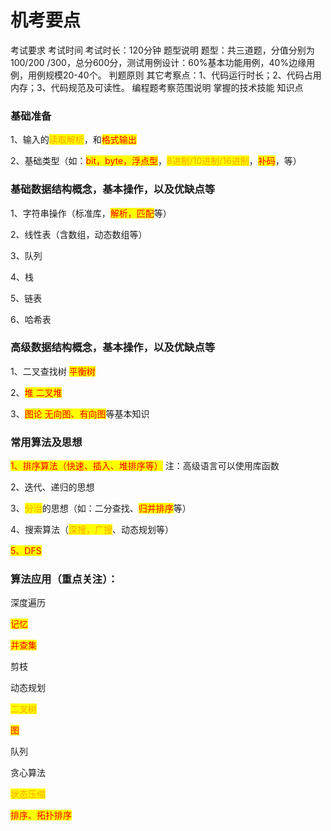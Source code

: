 # 机考要点

考试要求 考试时间 考试时长：120分钟 题型说明 题型：共三道题，分值分别为100/200 /300，总分600分，测试用例设计：60%基本功能用例，40%边缘用例，用例规模20-40个。 判题原则 其它考察点：1、代码运行时长；2、代码占用内存；3、代码规范及可读性。 编程题考察范围说明 掌握的技术技能 知识点

### 基础准备

1、输入的<mark style="color:orange;">读取解析</mark>，和<mark style="color:red;">格式输出</mark>

2、基础类型（如：<mark style="color:red;">bit，byte，浮点型</mark>，<mark style="color:orange;">8进制/10进制/16进制</mark>，<mark style="color:red;">补码</mark>，等）

### 基础数据结构概念，基本操作，以及优缺点等

&#x20;1、字符串操作（标准库，<mark style="color:red;">解析，匹配</mark>等）

2、线性表（含数组，动态数组等）

3、队列

4、栈

5、链表&#x20;

6、哈希表

### 高级数据结构概念，基本操作，以及优缺点等

&#x20;1、二叉查找树    <mark style="color:red;">平衡树</mark>

2、<mark style="color:red;">堆   二叉堆</mark>

3、<mark style="color:red;">图论 无向图、有向图</mark>等基本知识

### 常用算法及思想&#x20;

<mark style="color:red;">1、排序算法（快速、插入、堆排序等）</mark> 注：高级语言可以使用库函数

2、迭代、递归的思想&#x20;

3、<mark style="color:orange;">分治</mark>的思想（如：二分查找、<mark style="color:red;">归并排序</mark>等）

4、搜索算法（<mark style="color:orange;">深搜，广搜</mark>、动态规划等）

<mark style="color:red;">5、DFS</mark>

### 算法应用（重点关注）：

深度遍历

<mark style="color:red;">记忆</mark>

<mark style="color:red;">并查集</mark>

剪枝

动态规划

<mark style="color:orange;">二叉树</mark>

<mark style="color:red;">图</mark>

队列

贪心算法

<mark style="color:orange;">状态压缩</mark>

<mark style="color:red;">排序、拓扑排序</mark>
